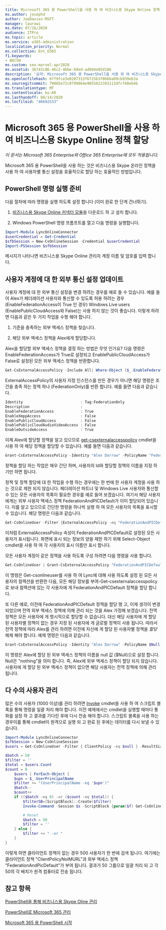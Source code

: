 ```yaml
---
title: Microsoft 365 용 PowerShell을 사용 하 여 비즈니스용 Skype Online 정책 할당
ms.author: josephd
author: JoeDavies-MSFT
manager: laurawi
ms.date: 07/16/2020
audience: ITPro
ms.topic: article
ms.service: o365-administration
localization_priority: Normal
ms.collection: Ent_O365
f1.keywords:
- NOCSH
ms.custom: seo-marvel-apr2020
ms.assetid: 36743c86-46c2-46be-b9ed-ad9d4e85d186
description: '요약: Microsoft 365 용 PowerShell을 사용 하 여 비즈니스용 Skype Online 정책에 대 한 사용자 단위 통신 설정을 지정 합니다.'
ms.openlocfilehash: 6ff9fce3e0287313f6725b370b6ba89cb939eb3a
ms.sourcegitcommit: 79065e72c0799064e9055022393113dfcf40eb4b
ms.translationtype: MT
ms.contentlocale: ko-KR
ms.lasthandoff: 08/14/2020
ms.locfileid: "46692533"
---
```

# <a name="assign-per-user-skype-for-business-online-policies-with-powershell-for-microsoft-365"></a>Microsoft 365 용 PowerShell을 사용 하 여 비즈니스용 Skype Online 정책 할당

*이 문서는 Microsoft 365 Enterprise와 Office 365 Enterprise에 모두 적용됩니다.*

Microsoft 365 용 PowerShell을 사용 하는 것은 비즈니스용 Skype 온라인 정책을 사용 하 여 사용자별 통신 설정을 효율적으로 할당 하는 효율적인 방법입니다.
  
## <a name="prepare-to-run-the-powershell-commands"></a>PowerShell 명령 실행 준비

다음 절차에 따라 명령을 실행 하도록 설정 합니다 (이미 완료 한 단계 건너뛰기).
  
1. [비즈니스용 Skype Online 커넥터 모듈](https://www.microsoft.com/download/details.aspx?id=39366)을 다운로드 하 고 설치 합니다.
    
2. Windows PowerShell 명령 프롬프트를 열고 다음 명령을 실행합니다. 
    
```powershell
Import-Module LyncOnlineConnector
$userCredential = Get-Credential
$sfbSession = New-CsOnlineSession -Credential $userCredential
Import-PSSession $sfbSession
```

메시지가 나타나면 비즈니스용 Skype Online 관리자 계정 이름 및 암호를 입력 합니다.
    
## <a name="updating-external-communication-settings-for-a-user-account"></a>사용자 계정에 대 한 외부 통신 설정 업데이트

사용자 계정에 대 한 외부 통신 설정을 변경 하려는 경우를 예로 들 수 있습니다. 예를 들어 Alex가 페더레이션 사용자와 통신할 수 있도록 허용 하려는 경우 (EnableFederationAccess이 True 인 경우) Windows Live users (EnablePublicCloudAccess와 False)는 사용 하지 않는 것이 좋습니다. 이렇게 하려면 다음과 같은 두 가지 작업을 수행 해야 합니다.
  
1. 기준을 충족하는 외부 액세스 정책을 찾습니다.
    
2. 해당 외부 액세스 정책을 Alex에게 할당합니다.
    
Alex을 할당할 외부 액세스 정책을 결정 하는 방법은 무엇 인가요? 다음 명령은 EnableFederationAccess가 True로 설정되고 EnablePublicCloudAccess가 False로 설정된 모든 외부 액세스 정책을 반환합니다.
  
```powershell
Get-CsExternalAccessPolicy -Include All| Where-Object {$_.EnableFederationAccess -eq $True -and $_.EnablePublicCloudAccess -eq $False}
```

ExternalAccessPolicy의 사용자 지정 인스턴스를 만든 경우가 아니면 해당 명령은 조건을 충족 하는 정책 하나 (FederationOnly)를 반환 합니다. 예를 들면 다음과 같습니다.
  
```powershell
Identity                          : Tag:FederationOnly
Description                       :
EnableFederationAccess            : True
EnableXmppAccess                  : False
EnablePublicCloudAccess           : False
EnablePublicCloudAudioVideoAccess : False
EnableOutsideAccess               : True
```

이제 Alex에 할당할 정책을 알고 있으므로 [get-csexternalaccesspolicy](https://go.microsoft.com/fwlink/?LinkId=523974) cmdlet을 사용 하 여 해당 정책을 할당할 수 있습니다. 예를 들면 다음과 같습니다.
  
```powershell
Grant-CsExternalAccessPolicy -Identity "Alex Darrow" -PolicyName "FederationOnly"
```

정책을 할당 하는 작업은 매우 간단 하며, 사용자의 Id와 할당할 정책의 이름을 지정 하기만 하면 됩니다. 
  
정책 및 정책 할당에 대 한 작업을 수행 하는 경우에는 한 번에 한 사용자 계정을 사용 하는 것으로 제한 되지 않습니다. 페더레이션 파트너 및 Windows Live 사용자와 통신할 수 있는 모든 사용자의 목록이 필요한 경우를 예로 들어 보겠습니다. 여기서 해당 사용자에게는 외부 사용자 액세스 정책 FederationAndPICDefault가 이미 할당되어 있습니다. 이를 알고 있으므로 간단한 명령을 하나씩 실행 하 여 모든 사용자의 목록을 표시할 수 있습니다. 해당 명령은 다음과 같습니다.
  
```powershell
Get-CsOnlineUser -Filter {ExternalAccessPolicy -eq "FederationAndPICDefault"} | Select-Object DisplayName
```

이처럼 ExternalAccessPolicy 속성이 FederationAndPICDefault로 설정된 모든 사용자가 표시됩니다. 화면에 표시 되는 정보의 양을 제한 하기 위해 Select-Object cmdlet을 사용 하 여 각 사용자의 표시 이름만 표시 합니다. 
  
모든 사용자 계정이 같은 정책을 사용 하도록 구성 하려면 다음 명령을 사용 합니다.
  
```powershell
Get-CsOnlineUser | Grant-CsExternalAccessPolicy "FederationAndPICDefault"
```

이 명령은 Get-csonlineuser를 사용 하 여 Lync에 대해 사용 하도록 설정 된 모든 사용자의 컬렉션을 반환한 다음, 모든 해당 정보를 부여-Get-csexternalaccesspolicy로 보내 컬렉션에 있는 각 사용자에 게 FederationAndPICDefault 정책을 할당 합니다.
  
또 다른 예로, 이전에 FederationAndPICDefault 정책을 할당 했 고, 이제 생각이 변경 되었으며 전역 외부 액세스 정책에 의해 관리 되는 것을 Alex 가정해 보겠습니다. 전역 정책은 모든 사용자에 게 명시적으로 할당할 수 없습니다. 대신 해당 사용자에 게 할당 된 사용자별 정책이 없는 경우 지정 된 사용자에 게 글로벌 정책이 사용 됩니다. 따라서 전역 정책에 따라 Alex를 관리 하려면 이전에 자신에 게 할당 된 사용자별 정책을  *할당*  해제 해야 합니다. 예제 명령은 다음과 같습니다.
  
```powershell
Grant-CsExternalAccessPolicy -Identity "Alex Darrow" -PolicyName $Null
```

이 명령은 Alex에 할당 된 외부 액세스 정책의 이름을 null 값 ($Null)으로 설정 합니다. Null은 "nothing"을 의미 합니다. 즉, Alex에 외부 액세스 정책이 할당 되지 않습니다. 사용자에 게 할당 된 외부 액세스 정책이 없으면 해당 사용자는 전역 정책에 의해 관리 됩니다.
  

## <a name="managing-large-numbers-of-users"></a>다 수의 사용자 관리

많은 수의 사용자 (1000 이상)를 관리 하려면 [Invoke](https://docs.microsoft.com/powershell/module/microsoft.powershell.core/invoke-command?view=powershell-7) cmdlet을 사용 하 여 스크립트 블록을 통해 명령을 일괄 처리 해야 합니다.  이전 예제에서는 cmdlet을 실행할 때마다 통화를 설정 하 고 결과를 기다린 후에 다시 전송 해야 합니다.  스크립트 블록을 사용 하는 경우이를 통해 cmdlet이 원격으로 실행 되 고 완료 된 후에는 데이터를 다시 보낼 수 있습니다. 

```powershell
Import-Module LyncOnlineConnector
$sfbSession = New-CsOnlineSession
$users = Get-CsOnlineUser -Filter { ClientPolicy -eq $null } -ResultSize 500

$batch = 50
$filter = ''
$total = $users.Count
$count = 0
    $users | ForEach-Object {
    $upn = $_.UserPrincipalName
    $filter += "(UserPrincipalName -eq '$upn')"
    $batch--
    $count++
    if (($batch -eq 0) -or ($count -eq $total)) {
        $filterSB=[ScriptBlock]::Create($filter)
        Invoke-Command -Session $s -ScriptBlock {param($f) Get-CsOnlineUser -filter $f | Grant-CsClientPolicy -PolicyName "ClientPolicyNoIMURL" -Passthru | Grant-CsExternalAccessPolicy -PolicyName "FederationAndPICDefault"} -ArgumentList $filterSB

        # Reset
        $batch = 50
        $filter = ''
    } else {
        $filter += " -or "
    }
}
```

이렇게 하면 클라이언트 정책이 없는 경우 500 사용자가 한 번에 검색 됩니다. 여기에는 클라이언트 정책 "ClientPolicyNoIMURL"과 외부 액세스 정책 "FederationAndPicDefault"가 부여 됩니다. 결과가 50 그룹으로 일괄 처리 되 고 각 50의 각 배치가 원격 컴퓨터로 전송 됩니다.
  
## <a name="see-also"></a>참고 항목

[PowerShell을 통해 비즈니스용 Skype Oline 관리](manage-skype-for-business-online-with-microsoft-365-powershell.md)
  
[PowerShell로 Microsoft 365 관리](manage-microsoft-365-with-microsoft-365-powershell.md)
  
[Microsoft 365 용 PowerShell 시작](getting-started-with-microsoft-365-powershell.md)
